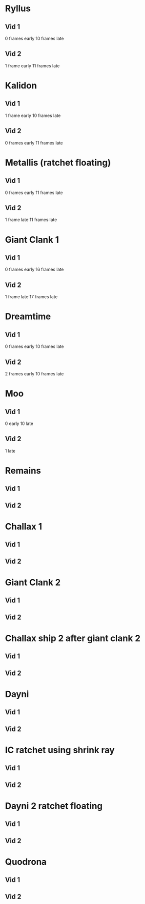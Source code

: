 # Ryllus
## Vid 1
0 frames early
10 frames late

## Vid 2
1 frame early
11 frames late


# Kalidon
## Vid 1
1 frame early
10 frames late

## Vid 2
0 frames early
11 frames late


# Metallis (ratchet floating)
## Vid 1
0 frames early
11 frames late

## Vid 2
1 frame late
11 frames late


# Giant Clank 1
## Vid 1
0 frames early
16 frames late

## Vid 2
1 frame late
17 frames late

# Dreamtime
## Vid 1
0 frames early
10 frames late

## Vid 2
2 frames early
10 frames late

# Moo
## Vid 1
0 early
10 late

## Vid 2
1 late


# Remains
## Vid 1

## Vid 2


# Challax 1
## Vid 1

## Vid 2


# Giant Clank 2
## Vid 1

## Vid 2


# Challax ship 2 after giant clank 2
## Vid 1

## Vid 2


# Dayni
## Vid 1

## Vid 2


# IC ratchet using shrink ray
## Vid 1

## Vid 2


# Dayni 2 ratchet floating
## Vid 1

## Vid 2


# Quodrona
## Vid 1

## Vid 2
